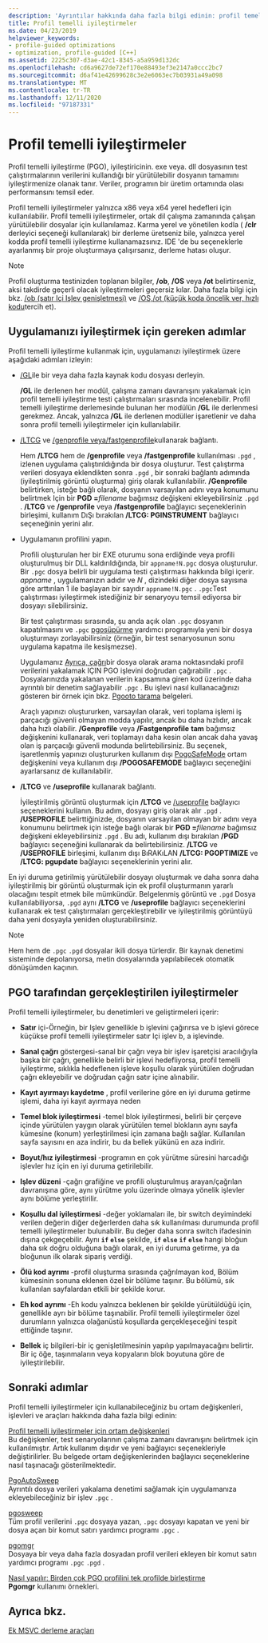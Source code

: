 ```yaml
---
description: 'Ayrıntılar hakkında daha fazla bilgi edinin: profil temelli iyileştirmeler'
title: Profil temelli iyileştirmeler
ms.date: 04/23/2019
helpviewer_keywords:
- profile-guided optimizations
- optimization, profile-guided [C++]
ms.assetid: 2225c307-d3ae-42c1-8345-a5a959d132dc
ms.openlocfilehash: cd6a9627de72ef170e88493ef3e2147a0ccc2bc7
ms.sourcegitcommit: d6af41e42699628c3e2e6063ec7b03931a49a098
ms.translationtype: MT
ms.contentlocale: tr-TR
ms.lasthandoff: 12/11/2020
ms.locfileid: "97187331"
---
```

# <a name="profile-guided-optimizations"></a>Profil temelli iyileştirmeler

Profil temelli iyileştirme (PGO), iyileştiricinin. exe veya. dll dosyasının test çalıştırmalarının verilerini kullandığı bir yürütülebilir dosyanın tamamını iyileştirmenize olanak tanır. Veriler, programın bir üretim ortamında olası performansını temsil eder.

Profil temelli iyileştirmeler yalnızca x86 veya x64 yerel hedefleri için kullanılabilir. Profil temelli iyileştirmeler, ortak dil çalışma zamanında çalışan yürütülebilir dosyalar için kullanılamaz. Karma yerel ve yönetilen kodla ( **/clr** derleyici seçeneği kullanılarak) bir derleme üretseniz bile, yalnızca yerel kodda profil temelli iyileştirme kullanamazsınız. IDE 'de bu seçeneklerle ayarlanmış bir proje oluşturmaya çalışırsanız, derleme hatası oluşur.

> [!NOTE]
> Profil oluşturma testinizden toplanan bilgiler, **/ob**, **/OS** veya **/ot** belirtirseniz, aksi takdirde geçerli olacak iyileştirmeleri geçersiz kılar. Daha fazla bilgi için bkz. [/ob (satır Içi Işlev genişletmesi)](reference/ob-inline-function-expansion.md) ve [/OS,/ot (küçük koda öncelik ver, hızlı kodu](reference/os-ot-favor-small-code-favor-fast-code.md)tercih et).

## <a name="steps-to-optimize-your-app"></a>Uygulamanızı iyileştirmek için gereken adımlar

Profil temelli iyileştirme kullanmak için, uygulamanızı iyileştirmek üzere aşağıdaki adımları izleyin:

- [/GL](reference/gl-whole-program-optimization.md)ile bir veya daha fazla kaynak kodu dosyası derleyin.

   **/GL** ile derlenen her modül, çalışma zamanı davranışını yakalamak için profil temelli iyileştirme testi çalıştırmaları sırasında incelenebilir. Profil temelli iyileştirme derlemesinde bulunan her modülün **/GL** ile derlenmesi gerekmez. Ancak, yalnızca **/GL** ile derlenen modüller işaretlenir ve daha sonra profil temelli iyileştirmeler için kullanılabilir.

- [/LTCG](reference/ltcg-link-time-code-generation.md) ve [/genprofile veya/fastgenprofile](reference/genprofile-fastgenprofile-generate-profiling-instrumented-build.md)kullanarak bağlantı.

   Hem **/LTCG** hem de **/genprofile** veya **/fastgenprofile** kullanılması `.pgd` , izlenen uygulama çalıştırıldığında bir dosya oluşturur. Test çalıştırma verileri dosyaya eklendikten sonra `.pgd` , bir sonraki bağlantı adımında (iyileştirilmiş görüntü oluşturma) giriş olarak kullanılabilir. **/Genprofile** belirtirken, isteğe bağlı olarak, dosyanın varsayılan adını veya konumunu belirtmek Için bir **PGD =**_filename_ bağımsız değişkeni ekleyebilirsiniz `.pgd` . **/LTCG** ve **/genprofile** veya **/fastgenprofile** bağlayıcı seçeneklerinin birleşimi, kullanım DıŞı bırakılan **/LTCG: PGINSTRUMENT** bağlayıcı seçeneğinin yerini alır.

- Uygulamanın profilini yapın.

   Profili oluşturulan her bir EXE oturumu sona erdiğinde veya profili oluşturulmuş bir DLL kaldırıldığında, bir `appname!N.pgc` dosya oluşturulur. Bir `.pgc` dosya belirli bir uygulama testi çalıştırması hakkında bilgi içerir. *appname* , uygulamanızın adıdır ve *N* , dizindeki diğer dosya sayısına göre arttırılan 1 ile başlayan bir sayıdır `appname!N.pgc` . `.pgc`Test çalıştırması iyileştirmek istediğiniz bir senaryoyu temsil ediyorsa bir dosyayı silebilirsiniz.

   Bir test çalıştırması sırasında, şu anda açık olan `.pgc` dosyanın kapatılmasını ve `.pgc` [pgosüpürme](pgosweep.md) yardımcı programıyla yeni bir dosya oluşturmayı zorlayabilirsiniz (örneğin, bir test senaryosunun sonu uygulama kapatma ile kesişmezse).

   Uygulamanız [Ayrıca, çağrı](pgoautosweep.md)bir dosya olarak arama noktasındaki profil verilerini yakalamak IÇIN PGO işlevini doğrudan çağırabilir `.pgc` . Dosyalarınızda yakalanan verilerin kapsamına giren kod üzerinde daha ayrıntılı bir denetim sağlayabilir `.pgc` . Bu işlevi nasıl kullanacağınızı gösteren bir örnek için bkz. [Pgooto tarama](pgoautosweep.md) belgeleri.

   Araçlı yapınızı oluştururken, varsayılan olarak, veri toplama işlemi iş parçacığı güvenli olmayan modda yapılır, ancak bu daha hızlıdır, ancak daha hızlı olabilir. **/Genprofile** veya **/Fastgenprofile** **tam** bağımsız değişkenini kullanarak, veri toplamayı daha kesin olan ancak daha yavaş olan iş parçacığı güvenli modunda belirtebilirsiniz. Bu seçenek, işaretlenmiş yapınızı oluştururken kullanım dışı [PogoSafeMode](environment-variables-for-profile-guided-optimizations.md#pogosafemode) ortam değişkenini veya kullanım dışı **/POGOSAFEMODE** bağlayıcı seçeneğini ayarlarsanız de kullanılabilir.

- **/LTCG** ve **/useprofile** kullanarak bağlantı.

   İyileştirilmiş görüntü oluşturmak için **/LTCG** ve [/useprofile](reference/useprofile.md) bağlayıcı seçeneklerini kullanın. Bu adım, dosyayı giriş olarak alır `.pgd` . **/USEPROFILE** belirttiğinizde, dosyanın varsayılan olmayan bir adını veya konumunu belirtmek için isteğe bağlı olarak bir **PGD =**_filename_ bağımsız değişkeni ekleyebilirsiniz `.pgd` . Bu adı, kullanım dışı bırakılan **/PGD** bağlayıcı seçeneğini kullanarak da belirtebilirsiniz. **/LTCG** ve **/USEPROFILE** birleşimi, kullanım dışı BıRAKıLAN **/LTCG: PGOPTIMIZE** ve **/LTCG: pgupdate** bağlayıcı seçeneklerinin yerini alır.

En iyi duruma getirilmiş yürütülebilir dosyayı oluşturmak ve daha sonra daha iyileştirilmiş bir görüntü oluşturmak için ek profil oluşturmanın yararlı olacağını tespit etmek bile mümkündür. Belgelenmiş görüntü ve `.pgd` Dosya kullanılabiliyorsa, `.pgd` aynı **/LTCG** ve **/useprofile** bağlayıcı seçeneklerini kullanarak ek test çalıştırmaları gerçekleştirebilir ve iyileştirilmiş görüntüyü daha yeni dosyayla yeniden oluşturabilirsiniz.

> [!NOTE]
> Hem hem de `.pgc` `.pgd` dosyalar ikili dosya türlerdir. Bir kaynak denetimi sisteminde depolanıyorsa, metin dosyalarında yapılabilecek otomatik dönüşümden kaçının.

## <a name="optimizations-performed-by-pgo"></a>PGO tarafından gerçekleştirilen iyileştirmeler

Profil temelli iyileştirmeler, bu denetimleri ve geliştirmeleri içerir:

- **Satır** içi-Örneğin, bir Işlev genellikle b işlevini çağırırsa ve b işlevi görece küçükse profil temelli iyileştirmeler satır Içi işlev b, a işlevinde.

- **Sanal çağrı** göstergesi-sanal bir çağrı veya bir işlev işaretçisi aracılığıyla başka bir çağrı, genellikle belirli bir işlevi hedefliyorsa, profil temelli iyileştirme, sıklıkla hedeflenen işleve koşullu olarak yürütülen doğrudan çağrı ekleyebilir ve doğrudan çağrı satır içine alınabilir.

- **Kayıt ayırmayı kaydetme** , profil verilerine göre en iyi duruma getirme işlemi, daha iyi kayıt ayırmaya neden

- **Temel blok iyileştirmesi** -temel blok iyileştirmesi, belirli bir çerçeve içinde yürütülen yaygın olarak yürütülen temel blokların aynı sayfa kümesine (konum) yerleştirilmesi için zamana bağlı sağlar. Kullanılan sayfa sayısını en aza indirir, bu da bellek yükünü en aza indirir.

- **Boyut/hız iyileştirmesi** -programın en çok yürütme süresini harcadığı işlevler hız için en iyi duruma getirilebilir.

- **Işlev düzeni** -çağrı grafiğine ve profili oluşturulmuş arayan/çağrılan davranışına göre, aynı yürütme yolu üzerinde olmaya yönelik işlevler aynı bölüme yerleştirilir.

- **Koşullu dal iyileştirmesi** -değer yoklamaları ile, bir switch deyimindeki verilen değerin diğer değerlerden daha sık kullanılması durumunda profil temelli iyileştirmeler bulunabilir.  Bu değer daha sonra switch ifadesinin dışına çekgeçebilir.  Aynı **`if`** **`else`** şekilde, **`if`** **`else`** **`if`** **`else`** hangi bloğun daha sık doğru olduğuna bağlı olarak, en iyi duruma getirme, ya da bloğunun ilk olarak sipariş verdiği.

- **Ölü kod ayrımı** -profil oluşturma sırasında çağrılmayan kod, Bölüm kümesinin sonuna eklenen özel bir bölüme taşınır. Bu bölümü, sık kullanılan sayfalardan etkili bir şekilde korur.

- **Eh kod ayrımı** -Eh kodu yalnızca beklenen bir şekilde yürütüldüğü için, genellikle ayrı bir bölüme taşınabilir. Profil temelli iyileştirmeler özel durumların yalnızca olağanüstü koşullarda gerçekleşeceğini tespit ettiğinde taşınır.

- **Bellek** iç bilgileri-bir iç genişletilmesinin yapılıp yapılmayacağını belirtir. Bir iç öğe, taşınmaların veya kopyaların blok boyutuna göre de iyileştirilebilir.

## <a name="next-steps"></a>Sonraki adımlar

Profil temelli iyileştirmeler için kullanabileceğiniz bu ortam değişkenleri, işlevleri ve araçları hakkında daha fazla bilgi edinin:

[Profil temelli iyileştirmeler için ortam değişkenleri](environment-variables-for-profile-guided-optimizations.md)<br/>
Bu değişkenler, test senaryolarının çalışma zamanı davranışını belirtmek için kullanılmıştır. Artık kullanım dışıdır ve yeni bağlayıcı seçenekleriyle değiştirilirler. Bu belgede ortam değişkenlerinden bağlayıcı seçeneklerine nasıl taşınacağı gösterilmektedir.

[PgoAutoSweep](pgoautosweep.md)<br/>
Ayrıntılı dosya verileri yakalama denetimi sağlamak için uygulamanıza ekleyebileceğiniz bir işlev `.pgc` .

[pgosweep](pgosweep.md)<br/>
Tüm profil verilerini `.pgc` dosyaya yazan, `.pgc` dosyayı kapatan ve yeni bir dosya açan bir komut satırı yardımcı programı `.pgc` .

[pgomgr](pgomgr.md)<br/>
Dosyaya bir veya daha fazla dosyadan profil verileri ekleyen bir komut satırı yardımcı programı `.pgc` `.pgd` .

[Nasıl yapılır: Birden çok PGO profilini tek profilde birleştirme](how-to-merge-multiple-pgo-profiles-into-a-single-profile.md)<br/>
**Pgomgr** kullanımı örnekleri.

## <a name="see-also"></a>Ayrıca bkz.

[Ek MSVC derleme araçları](reference/c-cpp-build-tools.md)
